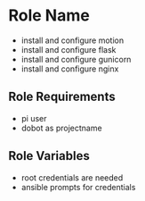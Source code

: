 Role Name
=========

- install and configure motion
- install and configure flask
- install and configure gunicorn
- install and configure nginx

Role Requirements
--------------

- pi user
- dobot as projectname

Role Variables
--------------

- root credentials are needed
- ansible prompts for credentials
